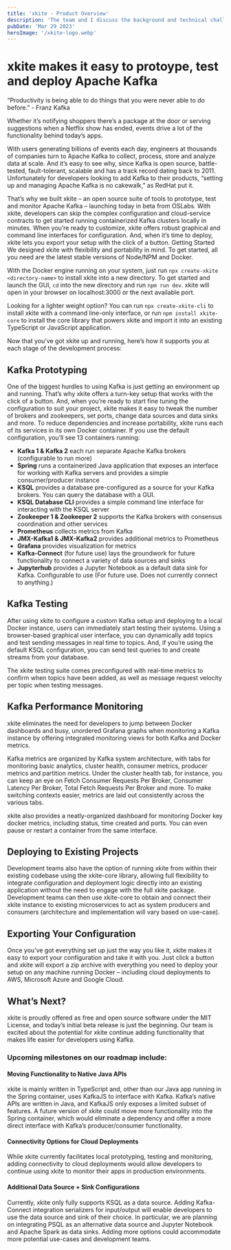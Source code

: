 ```yaml
---
title: 'xkite - Product Overview'
description: 'The team and I discuss the background and technical challenge we faced along the way in development xkite product tool suite.'
pubDate: 'Mar 29 2023'
heroImage: '/xkite-logo.webp'
---
```


# xkite makes it easy to protoype, test and deploy Apache Kafka

“Productivity is being able to do things that you were never able to do before.” - Franz Kafka

Whether it’s notifying shoppers there’s a package at the door or serving suggestions when a Netflix show has ended, events drive a lot of the functionality behind today’s apps.

With users generating billions of events each day, engineers at thousands of companies turn to Apache Kafka to collect, process, store and analyze data at scale. And it’s easy to see why, since Kafka is open source, battle-tested, fault-tolerant, scalable and has a track record dating back to 2011. Unfortunately for developers looking to add Kafka to their products, “setting up and managing Apache Kafka is no cakewalk,” as RedHat put it.

That’s why we built xkite – an open source suite of tools to prototype, test and monitor Apache Kafka – launching today in beta from OSLabs. With xkite, developers can skip the complex configuration and cloud-service contracts to get started running containerized Kafka clusters locally in minutes. When you’re ready to customize, xkite offers robust graphical and command line interfaces for configuration. And, when it’s time to deploy, xkite lets you export your setup with the click of a button.
Getting Started
We designed xkite with flexibility and portability in mind. To get started, all you need are the latest stable versions of Node/NPM and Docker.

With the Docker engine running on your system, just run `npx create-xkite <directory-name>` to install xkite into a new directory. To get started and launch the GUI, `cd` into the new directory and run `npm run dev`. xkite will open in your browser on localhost:3000 or the next available port.

Looking for a lighter weight option? You can run `npx create-xkite-cli` to install xkite with a command line-only interface, or run `npm install xkite-core` to install the core library that powers xkite and import it into an existing TypeScript or JavaScript application.

Now that you’ve got xkite up and running, here’s how it supports you at each stage of the development process:

## Kafka Prototyping

One of the biggest hurdles to using Kafka is just getting an environment up and running. That’s why xkite offers a turn-key setup that works with the click of a button. And, when you’re ready to start fine tuning the configuration to suit your project, xkite makes it easy to tweak the number of brokers and zookeepers, set ports, change data sources and data sinks and more.
To reduce dependencies and increase portability, xkite runs each of its services in its own Docker container. If you use the default configuration, you’ll see 13 containers running:

- **Kafka 1 & Kafka 2** each run separate Apache Kafka brokers (configurable to run more)
- **Spring** runs a containerized Java application that exposes an interface for working with Kafka servers and provides a simple consumer/producer instance
- **KSQL** provides a database pre-configured as a source for your Kafka brokers. You can query the database with a GUI.
- **KSQL Database CLI** provides a simple command line interface for interacting with the KSQL server
- **Zookeeper 1 & Zookeeper 2** supports the Kafka brokers with consensus coordination and other services
- **Prometheus** collects metrics from Kafka
- **JMX-Kafka1 & JMX-Kafka2** provides additional metrics to Prometheus
- **Grafana** provides visualization for metrics
- **Kafka-Connect** (for future use) lays the groundwork for future functionality to connect a variety of data sources and sinks
- **Jupyterhub** provides a Jupyter Notebook as a default data sink for Kafka. Configurable to use (For future use. Does not currently connect to anything.)

## Kafka Testing

After using xkite to configure a custom Kafka setup and deploying to a local Docker instance, users can immediately start testing their systems. Using a browser-based graphical user interface, you can dynamically add topics and test sending messages in real time to topics. And, if you’re using the default KSQL configuration, you can send test queries to and create streams from your database.

The xkite testing suite comes preconfigured with real-time metrics to confirm when topics have been added, as well as message request velocity per topic when testing messages.

## Kafka Performance Monitoring

xkite eliminates the need for developers to jump between Docker dashboards and busy, unordered Grafana graphs when monitoring a Kafka instance by offering integrated monitoring views for both Kafka and Docker metrics.

Kafka metrics are organized by Kafka system architecture, with tabs for monitoring basic analytics, cluster health, consumer metrics, producer metrics and partition metrics. Under the cluster health tab, for instance, you can keep an eye on Fetch Consumer Requests Per Broker, Consumer Latency Per Broker, Total Fetch Requests Per Broker and more. To make switching contexts easier, metrics are laid out consistently across the various tabs.

xkite also provides a neatly-organized dashboard for monitoring Docker key docker metrics, including status, time created and ports. You can even pause or restart a container from the same interface.

## Deploying to Existing Projects

Development teams also have the option of running xkite from within their existing codebase using the xkite-core library, allowing full flexibility to integrate configuration and deployment logic directly into an existing application without the need to engage with the full xkite package. Development teams can then use xkite-core to obtain and connect their xkite instance to existing microservices to act as system producers and consumers (architecture and implementation will vary based on use-case).

## Exporting Your Configuration

Once you’ve got everything set up just the way you like it, xkite makes it easy to export your configuration and take it with you. Just click a button and xkite will export a zip archive with everything you need to deploy your setup on any machine running Docker – including cloud deployments to AWS, Microsoft Azure and Google Cloud.

## What’s Next?

xkite is proudly offered as free and open source software under the MIT License, and today’s initial beta release is just the beginning. Our team is excited about the potential for xkite continue adding functionality that makes life easier for developers using Kafka.

### Upcoming milestones on our roadmap include:

#### Moving Functionality to Native Java APIs

xkite is mainly written in TypeScript and, other than our Java app running in the Spring container, uses KafkaJS to interface with Kafka. Kafka’s native APIs are written in Java, and KafkaJS only exposes a limited subset of features. A future version of xkite could move more functionality into the Spring container, which would eliminate a dependency and offer a more direct interface with Kafka’s producer/consumer functionality.

#### Connectivity Options for Cloud Deployments

While xkite currently facilitates local prototyping, testing and monitoring, adding connectivity to cloud deployments would allow developers to continue using xkite to monitor their apps in production environments.

#### Additional Data Source + Sink Configurations

Currently, xkite only fully supports KSQL as a data source. Adding Kafka-Connect integration serializers for input/output will enable developers to use the data source and sink of their choice. In particular, we are planning on integrating PSQL as an alternative data source and Jupyter Notebook and Apache Spark as data sinks. Adding more options could accommodate more potential use-cases and development teams.
